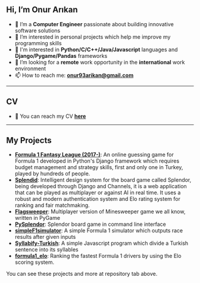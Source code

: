 ## Hi, I’m Onur Arıkan
- 🌱 I’m a **Computer Engineer** passionate about building innovative software solutions
- 💞️ I’m interested in personal projects which help me improve my programming skills
- 🔭 I'm interested in **Python/C/C++/Java/Javascript** languages and **Django/Pygame/Pandas** frameworks
- 👀 I’m looking for a **remote** work opportunity in the **international** work environment
- 📫 How to reach me: **[onur93arikan@gmail.com](mailto:onur93arikan@gmail.com)**

---
## CV
- 🔗 You can reach my CV **[here](https://opethef10.github.io/resume/)**

---
## My Projects
- **[Formula 1 Fantasy League (2017-)](https://tinyurl.com/formula1turkiye)**: An online guessing game for Formula 1 developed in Python's Django framework which requires budget management and strategy skills, first and only one in Turkey, played by hundreds of people.
- **[Splendid](https://senior.ceng.metu.edu.tr/2024/SPLENDID/)**: Intelligent design system for the board game called Splendor, being developed through Django and Channels, it is a web application that can be played as multiplayer or against AI in real time. It uses a robust and modern authentication system and Elo rating system for ranking and fair matchmaking.
- **[Flagsweeper](https://github.com/opethef10/Flagsweeper)**: Multiplayer version of Minesweeper game we all know, written in PyGame
- **[PySplendor](https://github.com/opethef10/PySplendor)**: Splendor board game in command line interface
- **[simpleF1simulator](https://github.com/opethef10/simpleF1simulator)**: A simple Formula 1 simulator which outputs race results after given inputs
- **[Syllabify-Turkish](https://github.com/opethef10/Syllabify-Turkish)**: A simple Javascript program which divide a Turkish sentence into its syllables
- **[formula1_elo](https://github.com/opethef10/formula1_elo)**: Ranking the fastest Formula 1 drivers by using the Elo scoring system.

You can see these projects and more at repository tab above.
<!---
opethef10/opethef10 is a ✨ special ✨ repository because its `README.md` (this file) appears on your GitHub profile.
You can click the Preview link to take a look at your changes.
--->
